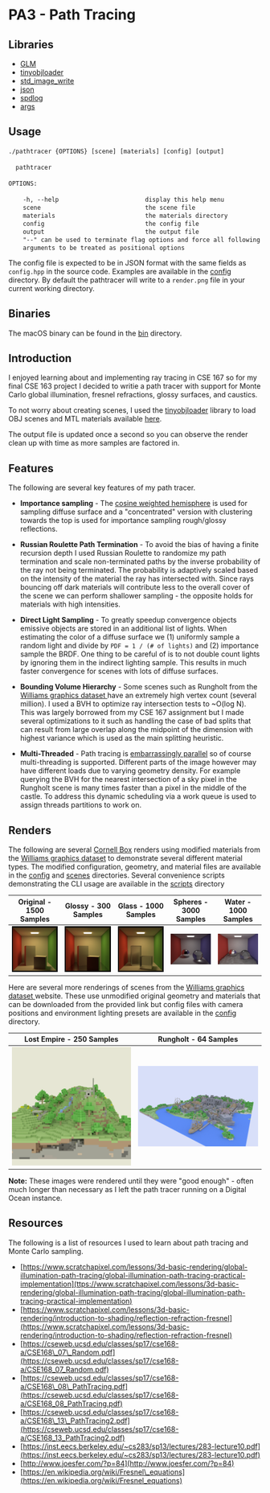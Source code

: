 # PA3 - Path Tracing

## Libraries

- [GLM](https://github.com/g-truc/glm)
- [tinyobjloader](https://github.com/syoyo/tinyobjloader)
- [std\_image\_write](https://github.com/nothings/stb/blob/master/stb_image_write.h)
- [json](https://github.com/nlohmann/json)
- [spdlog](https://github.com/gabime/spdlog)
- [args](https://github.com/Taywee/args)

## Usage

```
./pathtracer {OPTIONS} [scene] [materials] [config] [output]

  pathtracer

OPTIONS:

    -h, --help                        display this help menu
    scene                             the scene file
    materials                         the materials directory
    config                            the config file
    output                            the output file
    "--" can be used to terminate flag options and force all following
    arguments to be treated as positional options
```

The config file is expected to be in JSON format with the same fields as `config.hpp` in the source code. Examples are available in the [config](config) directory. By default the pathtracer will write to a `render.png` file in your current working directory.

## Binaries

The macOS binary can be found in the [bin](bin) directory.

## Introduction

I enjoyed learning about and implementing ray tracing in CSE 167 so for my final CSE 163 project I decided to writie a path tracer with support for Monte Carlo global illumination, fresnel refractions, glossy surfaces, and caustics.

To not worry about creating scenes, I used the [tinyobjloader](https://github.com/syoyo/tinyobjloader) library to load OBJ scenes and MTL materials available [here](http://graphics.cs.williams.edu/data/meshes.xml).

The output file is updated once a second so you can observe the render clean up with time as more samples are factored in.

## Features

The following are several key features of my path tracer.

- **Importance sampling** - The [cosine weighted hemisphere](http://www.rorydriscoll.com/2009/01/07/better-sampling/) is used for sampling diffuse surface and a "concentrated" version with clustering towards the top is used for importance sampling rough/glossy reflections.

- **Russian Roulette Path Termination** - To avoid the bias of having a finite recursion depth I used Russian Roulette to randomize my path termination and scale non-terminated paths by the inverse probability of the ray not being terminated. The probability is adaptively scaled based on the intensity of the material the ray has intersected with. Since rays bouncing off dark materials will contribute less to the overall cover of the scene we can perform shallower sampling - the opposite holds for materials with high intensities.

- **Direct Light Sampling** - To greatly speedup convergence objects emissive objects are stored in an additional list of lights. When estimating the color of a diffuse surface we (1) uniformly sample a random light and divide by `PDF = 1 / (# of lights)` and (2) importance sample the BRDF. One thing to be careful of is to not double count lights by ignoring them in the indirect lighting sample. This results in much faster convergence for scenes with lots of diffuse surfaces.

- **Bounding Volume Hierarchy** - Some scenes such as Rungholt from the [Williams graphics dataset ](http://graphics.cs.williams.edu/data/meshes.xml) have an extremely high vertex count (several million). I used a BVH to optimize ray intersection tests to ~O(log N). This was largely borrowed from my CSE 167 assignment but I made several optimizations to it such as handling the case of bad splits that can result from large overlap along the midpoint of the dimension with highest variance which is used as the main splitting heuristic.

- **Multi-Threaded** - Path tracing is [embarrassingly parallel](https://en.wikipedia.org/wiki/Embarrassingly_parallel) so of course multi-threading is supported. Different parts of the image however may have different loads due to varying geometry density. For example querying the BVH for the nearest intersection of a sky pixel in the Rungholt scene is many times faster than a pixel in the middle of the castle. To address this dynamic scheduling via a work queue is used to assign threads partitions to work on.

## Renders

The following are several [Cornell Box](https://en.wikipedia.org/wiki/Cornell_box) renders using modified materials from the [Williams graphics dataset](http://graphics.cs.williams.edu/data/meshes.xml) to demonstrate several different material types. The modified configuration, geometry, and material files are available in the [config](config) and [scenes](scenes) directories. Several convenience scripts demonstrating the CLI usage are available in the [scripts](scripts) directory


| Original - 1500 Samples | Glossy - 300 Samples | Glass - 1000 Samples | Spheres - 3000 Samples | Water - 1000 Samples |
|:--------------------:|:--------------------:|:--------------------:|:-------------------:|:--------------------:|
|![](images/cornell-original.png)|![](images/cornell-glossy.png)|![](images/cornell-glass.png)|![](images/cornell-spheres.png)|![](images/cornell-water.png)|

Here are several more renderings of scenes from the [Williams graphics dataset ](http://graphics.cs.williams.edu/data/meshes.xml) website. These use unmodified original geometry and materials that can be downloaded from the provided link but config files with camera positions and environment lighting presets are available in the [config](config) directory.

| Lost Empire - 250 Samples | Rungholt - 64 Samples |
|:--------------------:|:--------------------:|
|![](images/lost-empire.png)|![](images/rungholt.png)|

**Note:** These images were rendered until they were "good enough" - often much longer than necessary as I left the path tracer running on a Digital Ocean instance.

## Resources

The following is a list of resources I used to learn about path tracing and Monte Carlo sampling.

- [https://www.scratchapixel.com/lessons/3d-basic-rendering/global-illumination-path-tracing/global-illumination-path-tracing-practical-implementation](ttps://www.scratchapixel.com/lessons/3d-basic-rendering/global-illumination-path-tracing/global-illumination-path-tracing-practical-implementation)
- [https://www.scratchapixel.com/lessons/3d-basic-rendering/introduction-to-shading/reflection-refraction-fresnel](https://www.scratchapixel.com/lessons/3d-basic-rendering/introduction-to-shading/reflection-refraction-fresnel)
- [https://cseweb.ucsd.edu/classes/sp17/cse168-a/CSE168\_07\_Random.pdf](https://cseweb.ucsd.edu/classes/sp17/cse168-a/CSE168_07_Random.pdf)
- [https://cseweb.ucsd.edu/classes/sp17/cse168-a/CSE168\_08\_PathTracing.pdf](https://cseweb.ucsd.edu/classes/sp17/cse168-a/CSE168_08_PathTracing.pdf)
- [https://cseweb.ucsd.edu/classes/sp17/cse168-a/CSE168\_13\_PathTracing2.pdf](https://cseweb.ucsd.edu/classes/sp17/cse168-a/CSE168_13_PathTracing2.pdf)
- [https://inst.eecs.berkeley.edu/~cs283/sp13/lectures/283-lecture10.pdf](https://inst.eecs.berkeley.edu/~cs283/sp13/lectures/283-lecture10.pdf)
- [http://www.joesfer.com/?p=84](http://www.joesfer.com/?p=84)
- [https://en.wikipedia.org/wiki/Fresnel\_equations](https://en.wikipedia.org/wiki/Fresnel_equations)